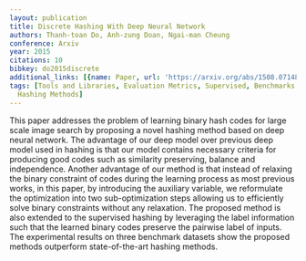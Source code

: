 ```yaml
---
layout: publication
title: Discrete Hashing With Deep Neural Network
authors: Thanh-toan Do, Anh-zung Doan, Ngai-man Cheung
conference: Arxiv
year: 2015
citations: 10
bibkey: do2015discrete
additional_links: [{name: Paper, url: 'https://arxiv.org/abs/1508.07148'}]
tags: [Tools and Libraries, Evaluation Metrics, Supervised, Benchmarks and Datasets,
  Hashing Methods]
---
```

This paper addresses the problem of learning binary hash codes for large
scale image search by proposing a novel hashing method based on deep neural
network. The advantage of our deep model over previous deep model used in
hashing is that our model contains necessary criteria for producing good codes
such as similarity preserving, balance and independence. Another advantage of
our method is that instead of relaxing the binary constraint of codes during
the learning process as most previous works, in this paper, by introducing the
auxiliary variable, we reformulate the optimization into two sub-optimization
steps allowing us to efficiently solve binary constraints without any
relaxation.
  The proposed method is also extended to the supervised hashing by leveraging
the label information such that the learned binary codes preserve the pairwise
label of inputs.
  The experimental results on three benchmark datasets show the proposed
methods outperform state-of-the-art hashing methods.